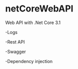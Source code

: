 # netCoreWebAPI
Web API with .Net Core 3.1
<p>
-Logs
<p>
-Rest API
<p>
-Swagger
<p>
-Dependency injection
